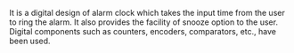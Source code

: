 It is a digital design of alarm clock which takes the input time from the user to ring the alarm. It also provides the facility of snooze option to the user. Digital components such as counters, encoders, comparators, etc., have been used.
